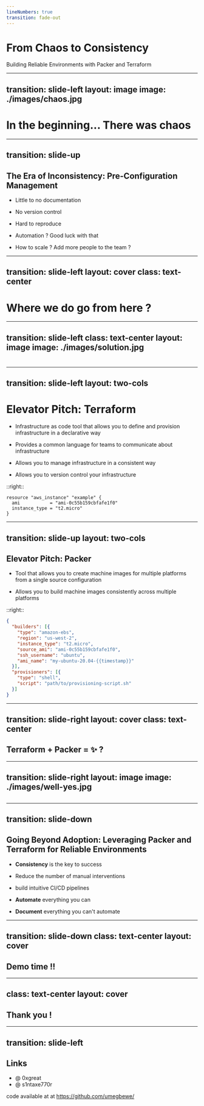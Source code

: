 ```yaml
---
lineNumbers: true
transition: fade-out
---
```


# From Chaos to Consistency

Building Reliable Environments with Packer and Terraform

---
transition: slide-left
layout: image
image: ./images/chaos.jpg
---

# In the beginning... There was chaos

---
transition: slide-up
---

##  The Era of Inconsistency: Pre-Configuration Management 

- Little to no documentation

- No version control

- Hard to reproduce

- Automation ? Good luck with that

- How to scale ? Add more people to the team ?


---
transition: slide-left
layout: cover
class: text-center
---

# Where we do go from here ?


---
transition: slide-left
class: text-center
layout: image
image: ./images/solution.jpg
---

# 


---
transition: slide-left
layout: two-cols
---

# Elevator Pitch: Terraform

- Infrastructure as code tool that allows you to define and provision infrastructure in a declarative way

- Provides a common language for teams to communicate about infrastructure

- Allows you to manage infrastructure in a consistent way

- Allows you to version control your infrastructure

::right::
  
  ```hcl
  resource "aws_instance" "example" {
    ami           = "ami-0c55b159cbfafe1f0"
    instance_type = "t2.micro"
  }
  ``` 





---
transition: slide-up
layout: two-cols 
---

## Elevator Pitch: Packer

- Tool that allows you to create machine images for multiple platforms from a single source configuration

- Allows you to build machine images consistently across multiple platforms

::right::

```json 
{
  "builders": [{
    "type": "amazon-ebs",
    "region": "us-west-2",
    "instance_type": "t2.micro",
    "source_ami": "ami-0c55b159cbfafe1f0",
    "ssh_username": "ubuntu",
    "ami_name": "my-ubuntu-20.04-{{timestamp}}"
  }],
  "provisioners": [{
    "type": "shell",
    "script": "path/to/provisioning-script.sh"
  }]
}

```

---
transition: slide-right 
layout: cover
class: text-center 
---

##  Terraform + Packer  = ✨ ? 



---
transition: slide-right
layout: image
image: ./images/well-yes.jpg  
---

##


---
transition: slide-down
---
## Going Beyond Adoption: Leveraging Packer and Terraform for Reliable Environments

- **Consistency** is the key to success

- Reduce the number of manual interventions

- build intuitive CI/CD pipelines

- **Automate** everything you can

- **Document** everything you can't automate

---
transition: slide-down
class: text-center
layout: cover
---

## Demo time !! 

---
class: text-center
layout: cover
---

## Thank you ! 


---
transition: slide-left
---

## Links 

- @ 0xgreat 
- @ s1ntaxe770r

code available at at https://github.com/umegbewe/







